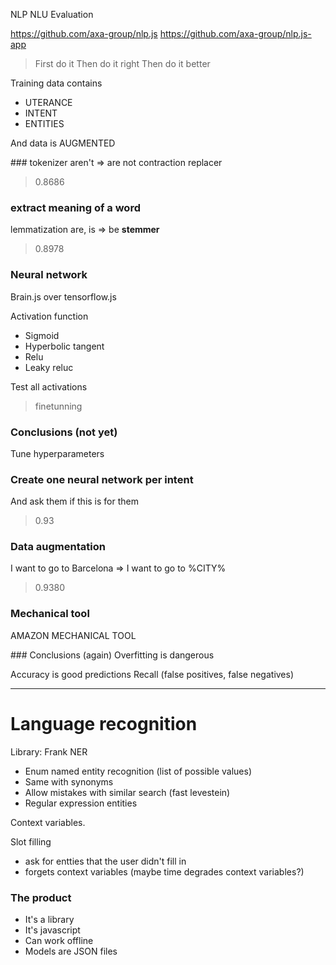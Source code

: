 NLP
NLU Evaluation

https://github.com/axa-group/nlp.js
https://github.com/axa-group/nlp.js-app

> First do it
> Then do it right
> Then do it better

Training data contains
- UTERANCE
- INTENT
- ENTITIES

And data is AUGMENTED

### tokenizer
aren't => are not
contraction replacer

> 0.8686

### extract meaning of a word
lemmatization
are, is => be
**stemmer**

> 0.8978

### Neural network
Brain.js over tensorflow.js

Activation function
- Sigmoid
- Hyperbolic tangent
- Relu
- Leaky reluc

Test all activations
> finetunning

### Conclusions (not yet)
Tune hyperparameters

### **Create one neural network per intent**
And ask them if this is for them

> 0.93

### Data augmentation
I want to go to Barcelona => I want to go to %CITY%

> 0.9380

### Mechanical tool
AMAZON MECHANICAL TOOL

### Conclusions (again)
Overfitting is dangerous

Accuracy is good predictions
Recall (false positives, false negatives)

---

# Language recognition
Library: Frank
NER

- Enum named entity recognition (list of possible values)
- Same with synonyms
- Allow mistakes with similar search (fast levestein)
- Regular expression entities

Context variables.

Slot filling
- ask for entties that the user didn't fill in
- forgets context variables
(maybe time degrades context variables?)

### The product

- It's a library
- It's javascript
- Can work offline
- Models are JSON files
